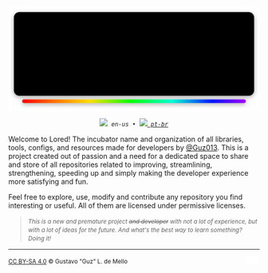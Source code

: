 <div align="center">
	<img src="https://raw.githubusercontent.com/LoredDev/.github/main/assets/profile-banner.svg"/>
</div>

<div align="center">
	<p>
		<small><samp><i>
			<img src="https://hatscripts.github.io/circle-flags/flags/us.svg" width="10ch"/> en-us
			&bull;
			<a href="https://github.com/LoredDev/.github/blob/main/profile/README-pt.md">
				<img src="https://hatscripts.github.io/circle-flags/flags/br.svg" width="10ch"/> pt-br
			</a>
		</i></samp></small>
	</p>
</div>


Welcome to Lored! The incubator name and organization of all libraries, tools, configs, and resources
made for developers by [@Guz013](https://github.com/Guz013). This is a project created
out of passion and a need for a dedicated space to share and store of all repositories related to improving, 
streamlining, strengthening, speeding up and simply making the developer experience more satisfying and fun.

Feel free to explore, use, modify and contribute any repository you find interesting or useful. 
All of them are licensed under permissive licenses.


<em><small><samp>
> This is a new and premature project <del>and developer</del> with not a lot of experience,
> but with a lot of ideas for the future. And what's the best way to learn something? Doing it!
</samp></small></em>

---

<small align="center">
	<a href="https://github.com/LoredDev/.github/blob/main/LICENSE-CC-BY-SA-4.0">CC BY-SA 4.0</a> 
	&copy; Gustavo "Guz" L. de Mello
</small>
<img align="right" src="https://raw.githubusercontent.com/LoredDev/.github/main/assets/misc/logo-013-light.svg" width="30ch">
